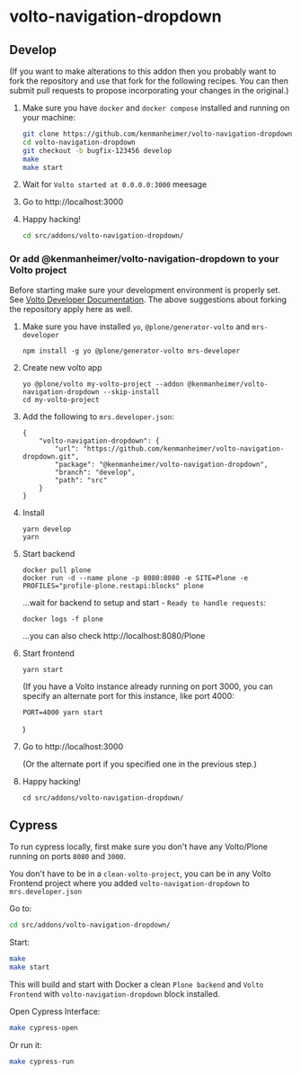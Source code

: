 # volto-navigation-dropdown

## Develop

(If you want to make alterations to this addon then you probably want to fork the repository and use that fork for the following recipes. You can then submit pull requests to propose incorporating your changes in the original.)

1. Make sure you have `docker` and `docker compose` installed and running on your machine:

    ```Bash
    git clone https://github.com/kenmanheimer/volto-navigation-dropdown.git
    cd volto-navigation-dropdown
    git checkout -b bugfix-123456 develop
    make
    make start
    ```

1. Wait for `Volto started at 0.0.0.0:3000` meesage

1. Go to http://localhost:3000

1.  Happy hacking!

    ```Bash
    cd src/addons/volto-navigation-dropdown/
    ```

### Or add @kenmanheimer/volto-navigation-dropdown to your Volto project

Before starting make sure your development environment is properly set. See
[Volto Developer Documentation](https://docs.voltocms.com/getting-started/install/). The
above suggestions about forking the repository apply here as well.

1.  Make sure you have installed `yo`, `@plone/generator-volto` and `mrs-developer`

        npm install -g yo @plone/generator-volto mrs-developer

1.  Create new volto app

        yo @plone/volto my-volto-project --addon @kenmanheimer/volto-navigation-dropdown --skip-install
        cd my-volto-project

1.  Add the following to `mrs.developer.json`:

        {
            "volto-navigation-dropdown": {
                "url": "https://github.com/kenmanheimer/volto-navigation-dropdown.git",
                "package": "@kenmanheimer/volto-navigation-dropdown",
                "branch": "develop",
                "path": "src"
            }
        }

1.  Install

        yarn develop
        yarn

1.  Start backend

        docker pull plone
        docker run -d --name plone -p 8080:8080 -e SITE=Plone -e PROFILES="profile-plone.restapi:blocks" plone

    ...wait for backend to setup and start - `Ready to handle requests`:

        docker logs -f plone

    ...you can also check http://localhost:8080/Plone

1.  Start frontend

        yarn start

    (If you have a Volto instance already running on port 3000, you can
    specify an alternate port for this instance, like port 4000:

        PORT=4000 yarn start

    )

1.  Go to http://localhost:3000

    (Or the alternate port if you specified one in the previous step.)

1.  Happy hacking!

        cd src/addons/volto-navigation-dropdown/

## Cypress

To run cypress locally, first make sure you don't have any Volto/Plone running on ports `8080` and `3000`.

You don't have to be in a `clean-volto-project`, you can be in any Volto Frontend
project where you added `volto-navigation-dropdown` to `mrs.developer.json`

Go to:

  ```BASH
  cd src/addons/volto-navigation-dropdown/
  ```

Start:

  ```Bash
  make
  make start
  ```

This will build and start with Docker a clean `Plone backend` and `Volto Frontend` with `volto-navigation-dropdown` block installed.

Open Cypress Interface:

  ```Bash
  make cypress-open
  ```

Or run it:

  ```Bash
  make cypress-run
  ```
